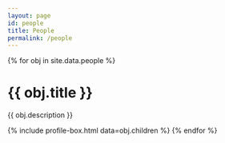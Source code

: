 ```yaml
---
layout: page
id: people
title: People
permalink: /people
---
```

{% for obj in site.data.people %}
# {{ obj.title }}
<div class="box_content">
    <div class="box_bg"></div>
    <p>
        {{ obj.description }}
    </p>
</div>
{% include profile-box.html data=obj.children %}
{% endfor %}
